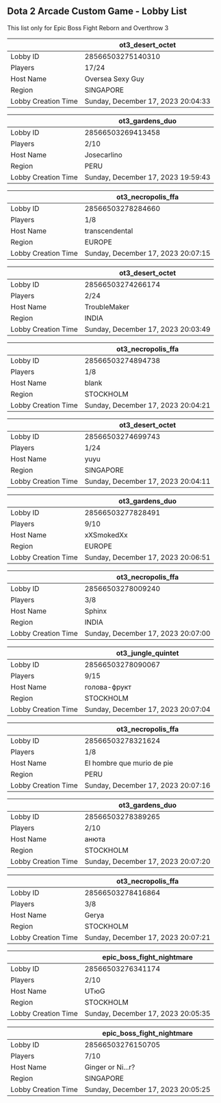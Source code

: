 ## Dota 2 Arcade Custom Game - Lobby List

This list only for Epic Boss Fight Reborn and Overthrow 3

|  | ot3_desert_octet |
| ------ | ------ |
| Lobby ID | 28566503275140310 |
| Players | 17/24 |
| Host Name | Oversea Sexy Guy |
| Region | SINGAPORE |
| Lobby Creation Time | Sunday, December 17, 2023 20:04:33 |


|  | ot3_gardens_duo |
| ------ | ------ |
| Lobby ID | 28566503269413458 |
| Players | 2/10 |
| Host Name | Josecarlino |
| Region | PERU |
| Lobby Creation Time | Sunday, December 17, 2023 19:59:43 |


|  | ot3_necropolis_ffa |
| ------ | ------ |
| Lobby ID | 28566503278284660 |
| Players | 1/8 |
| Host Name | transcendental |
| Region | EUROPE |
| Lobby Creation Time | Sunday, December 17, 2023 20:07:15 |


|  | ot3_desert_octet |
| ------ | ------ |
| Lobby ID | 28566503274266174 |
| Players | 2/24 |
| Host Name | TroubleMaker |
| Region | INDIA |
| Lobby Creation Time | Sunday, December 17, 2023 20:03:49 |


|  | ot3_necropolis_ffa |
| ------ | ------ |
| Lobby ID | 28566503274894738 |
| Players | 1/8 |
| Host Name | blank |
| Region | STOCKHOLM |
| Lobby Creation Time | Sunday, December 17, 2023 20:04:21 |


|  | ot3_desert_octet |
| ------ | ------ |
| Lobby ID | 28566503274699743 |
| Players | 1/24 |
| Host Name | yuyu |
| Region | SINGAPORE |
| Lobby Creation Time | Sunday, December 17, 2023 20:04:11 |


|  | ot3_gardens_duo |
| ------ | ------ |
| Lobby ID | 28566503277828491 |
| Players | 9/10 |
| Host Name | xXSmokedXx |
| Region | EUROPE |
| Lobby Creation Time | Sunday, December 17, 2023 20:06:51 |


|  | ot3_necropolis_ffa |
| ------ | ------ |
| Lobby ID | 28566503278009240 |
| Players | 3/8 |
| Host Name | Sphinx |
| Region | INDIA |
| Lobby Creation Time | Sunday, December 17, 2023 20:07:00 |


|  | ot3_jungle_quintet |
| ------ | ------ |
| Lobby ID | 28566503278090067 |
| Players | 9/15 |
| Host Name | голова-фрукт |
| Region | STOCKHOLM |
| Lobby Creation Time | Sunday, December 17, 2023 20:07:04 |


|  | ot3_necropolis_ffa |
| ------ | ------ |
| Lobby ID | 28566503278321624 |
| Players | 1/8 |
| Host Name | El hombre que murio de pie |
| Region | PERU |
| Lobby Creation Time | Sunday, December 17, 2023 20:07:16 |


|  | ot3_gardens_duo |
| ------ | ------ |
| Lobby ID | 28566503278389265 |
| Players | 2/10 |
| Host Name | анюта |
| Region | STOCKHOLM |
| Lobby Creation Time | Sunday, December 17, 2023 20:07:20 |


|  | ot3_necropolis_ffa |
| ------ | ------ |
| Lobby ID | 28566503278416864 |
| Players | 3/8 |
| Host Name | Gerya |
| Region | STOCKHOLM |
| Lobby Creation Time | Sunday, December 17, 2023 20:07:21 |


|  | epic_boss_fight_nightmare |
| ------ | ------ |
| Lobby ID | 28566503276341174 |
| Players | 2/10 |
| Host Name | UTюG |
| Region | STOCKHOLM |
| Lobby Creation Time | Sunday, December 17, 2023 20:05:35 |


|  | epic_boss_fight_nightmare |
| ------ | ------ |
| Lobby ID | 28566503276150705 |
| Players | 7/10 |
| Host Name | Ginger or Ni...r? |
| Region | SINGAPORE |
| Lobby Creation Time | Sunday, December 17, 2023 20:05:25 |


